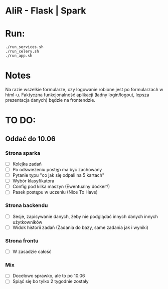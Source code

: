 
# AIiR - Flask | Spark

# Run:
`./run_services.sh`  
`./run_celery.sh`  
`./run_app.sh`  

# Notes
Na razie wszelkie formularze, czy logowanie robione jest po formularzach w html-u. Faktyczna funkcjonalność aplikacji (ładny login/logout, lepsza prezentacja danych) będzie na frontendzie.

# TO DO:
## Oddać do 10.06
### Strona sparka
- [ ] Kolejka zadań
- [ ] Po odświeżeniu postęp ma być zachowany
- [ ] Pytanie typu "co jak się odpali na 5 kartach"
- [ ] Wybór klasyfikatora
- [ ] Config pod kilka maszyn (Ewentualny docker?)
- [ ] Pasek postępu w uczeniu (Nice To Have)
### Strona backendu
- [ ] Sesje, zapisywanie danych, żeby nie podglądać innych danych innych użytkowników
- [ ] Widok historii zadań (Zadania do bazy, same zadania jak i wyniki)
### Strona frontu
- [ ] W zasadzie całość
### Mix
- [ ] Docelowo sprawko, ale to po 10.06
- [ ] Spiąć się bo tylko 2 tygodnie zostały

